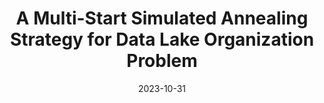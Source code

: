 ---
title: "A Multi-Start Simulated Annealing Strategy for Data Lake Organization Problem"
collection: publications
permalink: /publication/2023-10-31-multistart
excerpt: ''
date: 2023-10-31
venue: "In Press, Available at SSRN: https://ssrn.com/abstract=4618365"
paperurl: 'http://dx.doi.org/10.2139/ssrn.4618365'
citation: "Fernandes, Danilo and Ramos, Geymerson S. and Pinheiro, Rian Gabriel S. and Aquino, André, A Multi-Start Simulated Annealing Strategy for Data Lake Organization Problem."
---